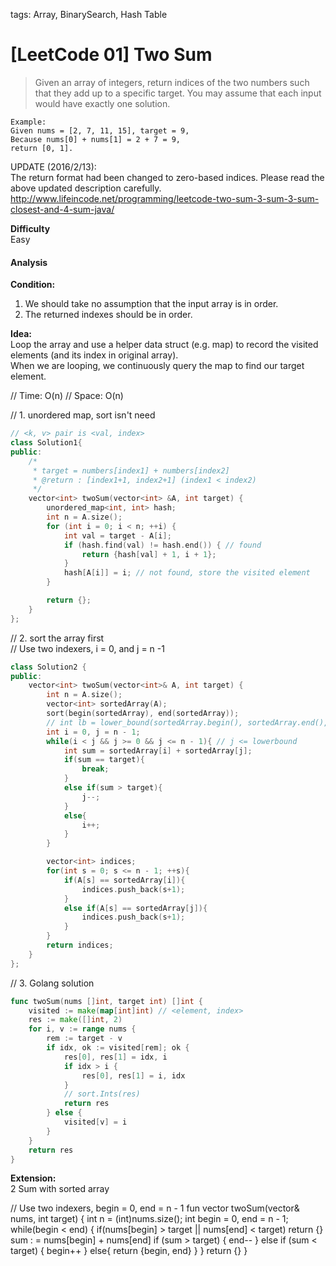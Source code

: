 tags: Array, BinarySearch, Hash Table

# [LeetCode 01] Two Sum
>Given an array of integers, return indices of the two numbers such that they add up to a specific target.
You may assume that each input would have exactly one solution.

    Example:  
    Given nums = [2, 7, 11, 15], target = 9,  
    Because nums[0] + nums[1] = 2 + 7 = 9,  
    return [0, 1].  

UPDATE (2016/2/13):  
The return format had been changed to zero-based indices. Please read the above updated description carefully.  
http://www.lifeincode.net/programming/leetcode-two-sum-3-sum-3-sum-closest-and-4-sum-java/

**Difficulty**  
Easy

#### Analysis
**Condition:**
 1. We should take no assumption that the input array is in order.
 2. The returned indexes should be in order.

**Idea:**  
Loop the array and use a helper data struct (e.g. map) to record the visited elements (and its index in original array).  
When we are looping, we continuously query the map to find our target element. 

// Time:  O(n)
// Space: O(n)

// 1. unordered map, sort isn't need  

```c++
// <k, v> pair is <val, index>
class Solution1{
public:
    /*
     * target = numbers[index1] + numbers[index2]
     * @return : [index1+1, index2+1] (index1 < index2)
     */
    vector<int> twoSum(vector<int> &A, int target) {
        unordered_map<int, int> hash;
        int n = A.size();
        for (int i = 0; i < n; ++i) {
            int val = target - A[i];
            if (hash.find(val) != hash.end()) { // found
                return {hash[val] + 1, i + 1};
            }
            hash[A[i]] = i; // not found, store the visited element
        }

        return {};
    }
};
```

// 2. sort the array first  
// Use two indexers, i = 0, and j = n -1  

```c++
class Solution2 {
public:
    vector<int> twoSum(vector<int>& A, int target) {
        int n = A.size();
        vector<int> sortedArray(A);
        sort(begin(sortedArray), end(sortedArray));
        // int lb = lower_bound(sortedArray.begin(), sortedArray.end(), target) - sortedArray.begin();
        int i = 0, j = n - 1;
        while(i < j && j >= 0 && j <= n - 1){ // j <= lowerbound
            int sum = sortedArray[i] + sortedArray[j];
            if(sum == target){
                break;
            }
            else if(sum > target){
                j--;
            }
            else{
                i++;
            }
        }

        vector<int> indices;
        for(int s = 0; s <= n - 1; ++s){
            if(A[s] == sortedArray[i]){
                indices.push_back(s+1);
            }
            else if(A[s] == sortedArray[j]){
                indices.push_back(s+1);
            }
        }
        return indices;
    }
};
```

// 3. Golang solution  

```go
func twoSum(nums []int, target int) []int {
    visited := make(map[int]int) // <element, index>
    res := make([]int, 2)
    for i, v := range nums {
        rem := target - v
        if idx, ok := visited[rem]; ok {
            res[0], res[1] = idx, i
            if idx > i {
                res[0], res[1] = i, idx
            }
            // sort.Ints(res)
            return res
        } else {
            visited[v] = i
        }
    }
    return res
}
```

**Extension:**  
2 Sum with sorted array

// Use two indexers, begin = 0, end = n - 1
fun vector<int> twoSum(vector<int>& nums, int target) {
    int n = (int)nums.size();
    int begin = 0, end = n - 1;
    while(begin < end) {
        if(nums[begin] > target || nums[end] < target) return {}
        sum : = nums[begin] + nums[end]
        if (sum > target) {
            end--
        } else if (sum < target) {
            begin++
        } else{
            return {begin, end}
        }
    }
    return {}
}
